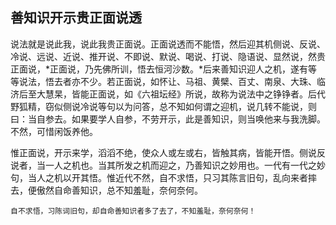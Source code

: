 ##  善知识开示贵正面说透

说法就是说此我，说此我贵正面说。正面说透而不能悟，然后迎其机侧说、反说、冷说、远说、近说、推开说、不即说、默说、喝说、打说、隐语说、显然说，然贵正面说，*正面说，乃先佛所训，悟去恒河沙数。*后来善知识迎人之机，遂有等等说法，悟去者亦不少。若正面说，如怀让、马祖、黄檗、百丈、南泉、大珠、临济后至大慧杲，皆能正面说，如《六祖坛经》所说，故称为说法中之铮铮者。后代野狐精，窃似侧说冷说等句以为问答，总不知如何谓之迎机，说几转不能说，则曰：当自参去。如果要学人自参，不劳开示，此是善知识，则当唤他来与我洗脚。不然，可惜闲饭养他。

惟正面说，开示来学，滔滔不绝，使众人或左或右，皆触其病，皆能开悟。侧说反说者，当一人之机也。当其所发之机而迎之，乃善知识之妙用也。一代有一代之妙句，当人之机以开其悟。惟近代不然，自不求悟，只习其陈言旧句，乱向来者摔去，便傲然自命善知识，总不知羞耻，奈何奈何。

```yang
自不求悟，习陈词旧句，却自命善知识者多了去了，不知羞耻，奈何奈何！
```
